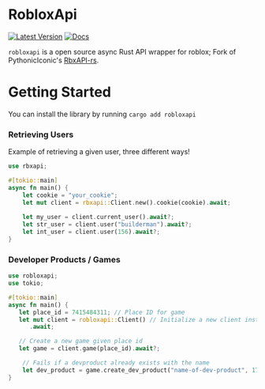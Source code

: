 # RobloxApi
[![Latest Version](https://img.shields.io/crates/v/robloxapi.svg)](https://crates.io/crates/robloxapi) [![Docs](https://img.shields.io/badge/docs.rs-robloxapi-green)](https://docs.rs/robloxapi)

`robloxapi` is a open source async Rust API wrapper for roblox; Fork of PythonicIconic's [RbxAPI-rs](https://github.com/PythonicIconic/RbxAPI-rs). 

# Getting Started
You can install the library by running `cargo add robloxapi`

### Retrieving Users
Example of retrieving a given user, three different ways!
```rust
use rbxapi;

#[tokio::main]
async fn main() {
    let cookie = "your_cookie";
    let mut client = rbxapi::Client.new().cookie(cookie).await;
    
    let my_user = client.current_user().await?;
    let str_user = client.user("builderman").await?;
    let int_user = client.user(156).await?;
}
```

### Developer Products / Games
```rust
use robloxapi;
use tokio;

#[tokio::main]
async fn main() {
   let place_id = 7415484311; // Place ID for game
   let mut client = robloxapi::Client() // Initialize a new client instance
      .await;

   // Create a new game given place id
   let game = client.game(place_id).await?;

    // Fails if a devproduct already exists with the name
    let dev_product = game.create_dev_product("name-of-dev-product", 17).await?;
}

```
